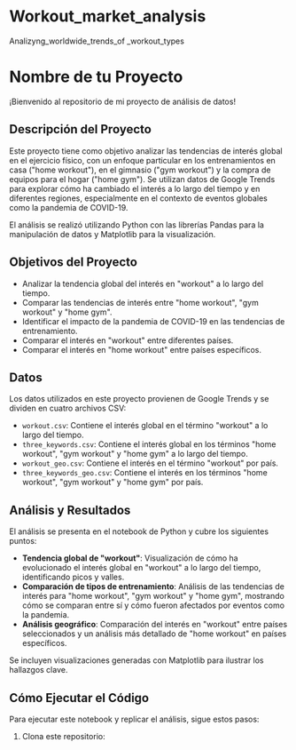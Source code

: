 # Workout_market_analysis
Analizyng_worldwide_trends_of _workout_types

# Nombre de tu Proyecto

¡Bienvenido al repositorio de mi proyecto de análisis de datos!

## Descripción del Proyecto

Este proyecto tiene como objetivo analizar las tendencias de interés global en el ejercicio físico, con un enfoque particular en los entrenamientos en casa ("home workout"), en el gimnasio ("gym workout") y la compra de equipos para el hogar ("home gym"). Se utilizan datos de Google Trends para explorar cómo ha cambiado el interés a lo largo del tiempo y en diferentes regiones, especialmente en el contexto de eventos globales como la pandemia de COVID-19.

El análisis se realizó utilizando Python con las librerías Pandas para la manipulación de datos y Matplotlib para la visualización.

## Objetivos del Proyecto

*   Analizar la tendencia global del interés en "workout" a lo largo del tiempo.
*   Comparar las tendencias de interés entre "home workout", "gym workout" y "home gym".
*   Identificar el impacto de la pandemia de COVID-19 en las tendencias de entrenamiento.
*   Comparar el interés en "workout" entre diferentes países.
*   Comparar el interés en "home workout" entre países específicos.

## Datos

Los datos utilizados en este proyecto provienen de Google Trends y se dividen en cuatro archivos CSV:

*   `workout.csv`: Contiene el interés global en el término "workout" a lo largo del tiempo.
*   `three_keywords.csv`: Contiene el interés global en los términos "home workout", "gym workout" y "home gym" a lo largo del tiempo.
*   `workout_geo.csv`: Contiene el interés en el término "workout" por país.
*   `three_keywords_geo.csv`: Contiene el interés en los términos "home workout", "gym workout" y "home gym" por país.

## Análisis y Resultados

El análisis se presenta en el notebook de Python y cubre los siguientes puntos:

*   **Tendencia global de "workout"**: Visualización de cómo ha evolucionado el interés global en "workout" a lo largo del tiempo, identificando picos y valles.
*   **Comparación de tipos de entrenamiento**: Análisis de las tendencias de interés para "home workout", "gym workout" y "home gym", mostrando cómo se comparan entre sí y cómo fueron afectados por eventos como la pandemia.
*   **Análisis geográfico**: Comparación del interés en "workout" entre países seleccionados y un análisis más detallado de "home workout" en países específicos.

Se incluyen visualizaciones generadas con Matplotlib para ilustrar los hallazgos clave.

## Cómo Ejecutar el Código

Para ejecutar este notebook y replicar el análisis, sigue estos pasos:

1.  Clona este repositorio:
